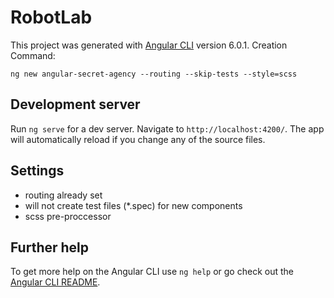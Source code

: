 # RobotLab

This project was generated with [Angular CLI](https://github.com/angular/angular-cli) version 6.0.1.
Creation Command:
```
ng new angular-secret-agency --routing --skip-tests --style=scss
```

## Development server

Run `ng serve` for a dev server. Navigate to `http://localhost:4200/`. The app will automatically reload if you change any of the source files.

## Settings
* routing already set
* will not create test files (*.spec) for new components
* scss pre-proccessor

## Further help

To get more help on the Angular CLI use `ng help` or go check out the [Angular CLI README](https://github.com/angular/angular-cli/blob/master/README.md).
